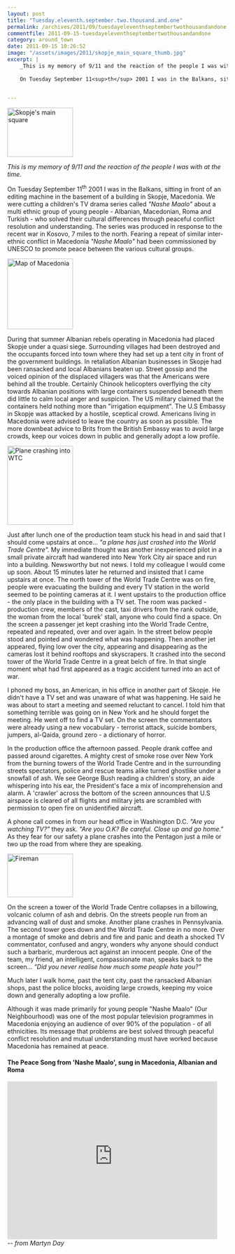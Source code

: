 ```yaml
---
layout: post
title: "Tuesday.eleventh.september.two.thousand.and.one"
permalink: /archives/2011/09/tuesdayeleventhseptembertwothousandandone.html
commentfile: 2011-09-15-tuesdayeleventhseptembertwothousandandone
category: around_town
date: 2011-09-15 10:26:52
image: "/assets/images/2011/skopje_main_square_thumb.jpg"
excerpt: |
    _This is my memory of 9/11 and the reaction of the people I was with at the time._
    
    On Tuesday September 11<sup>th</sup> 2001 I was in the Balkans, sitting in front of an editing machine in the basement of a building in Skopje, Macedonia. We were cutting a children's TV drama series called _"Nashe Maalo"_ about a multi ethnic group of young people - Albanian, Macedonian, Roma and Turkish - who solved their cultural differences through peaceful conflict resolution and understanding. The series was produced in response to the recent war in Kosovo, 7 miles to the north. Fearing a repeat of similar inter-ethnic conflict in Macedonia _"Nashe Maalo"_ had been commissioned by UNESCO to promote peace between the various cultural groups.
    

---
```


<a href="/assets/images/2011/skopje_main_square.jpg" title="See larger version of - Skopje's main square"><img src="/assets/images/2011/skopje_main_square_thumb.jpg" width="150" height="112" alt="Skopje's main square" class="photo right" /></a>

*This is my memory of 9/11 and the reaction of the people I was with at the time.*

On Tuesday September 11<sup>th</sup> 2001 I was in the Balkans, sitting in front of an editing machine in the basement of a building in Skopje, Macedonia. We were cutting a children's TV drama series called *"Nashe Maalo"* about a multi ethnic group of young people - Albanian, Macedonian, Roma and Turkish - who solved their cultural differences through peaceful conflict resolution and understanding. The series was produced in response to the recent war in Kosovo, 7 miles to the north. Fearing a repeat of similar inter-ethnic conflict in Macedonia *"Nashe Maalo"* had been commissioned by UNESCO to promote peace between the various cultural groups.

<a href="/assets/images/2011/Macedonia.png" title="See larger version of - Map of Macedonia"><img src="/assets/images/2011/Macedonia_thumb.png" width="150" height="161" alt="Map of Macedonia" class="photo right" /></a>

During that summer Albanian rebels operating in Macedonia had placed Skopje under a quasi siege. Surrounding villages had been destroyed and the occupants forced into town where they had set up a tent city in front of the government buildings. In retaliation Albanian businesses in Skopje had been ransacked and local Albanians beaten up. Street gossip and the voiced opinion of the displaced villagers was that the Americans were behind all the trouble. Certainly Chinook helicopters overflying the city towards Albanian positions with large containers suspended beneath them did little to calm local anger and suspicion. The US military claimed that the containers held nothing more than "irrigation equipment". The U.S Embassy in Skopje was attacked by a hostile, sceptical crowd. Americans living in Macedonia were advised to leave the country as soon as possible. The more downbeat advice to Brits from the British Embassy was to avoid large crowds, keep our voices down in public and generally adopt a low profile.

<a href="/assets/images/2011/9_11.jpg" title="See larger version of - Plane crashing into WTC"><img src="/assets/images/2011/9_11_thumb.jpg" width="150" height="180" alt="Plane crashing into WTC" class="photo right" /></a>

Just after lunch one of the production team stuck his head in and said that I should come upstairs at once... *"a plane has just crashed into the World Trade Centre".* My immediate thought was another inexperienced pilot in a small private aircraft had wandered into New York City air space and run into a building. Newsworthy but not news. I told my colleague I would come up soon. About 15 minutes later he returned and insisted that I came upstairs at once. The north tower of the World Trade Centre was on fire, people were evacuating the building and every TV station in the world seemed to be pointing cameras at it. I went upstairs to the production office - the only place in the building with a TV set. The room was packed - production crew, members of the cast, taxi drivers from the rank outside, the woman from the local 'burek' stall, anyone who could find a space. On the screen a passenger jet kept crashing into the World Trade Centre, repeated and repeated, over and over again. In the street below people stood and pointed and wondered what was happening. Then another jet appeared, flying low over the city, appearing and disappearing as the cameras lost it behind rooftops and skyscrapers. It crashed into the second tower of the World Trade Centre in a great belch of fire. In that single moment what had first appeared as a tragic accident turned into an act of war.

I phoned my boss, an American, in his office in another part of Skopje. He didn't have a TV set and was unaware of what was happening. He said he was about to start a meeting and seemed reluctant to cancel. I told him that something terrible was going on in New York and he should forget the meeting. He went off to find a TV set. On the screen the commentators were already using a new vocabulary - terrorist attack, suicide bombers, jumpers, al-Qaida, ground zero - a dictionary of horror.

In the production office the afternoon passed. People drank coffee and passed around cigarettes. A mighty crest of smoke rose over New York from the burning towers of the World Trade Centre and in the surrounding streets spectators, police and rescue teams alike turned ghostlike under a snowfall of ash. We see George Bush reading a children's story, an aide whispering into his ear, the President's face a mix of incomprehension and alarm. A 'crawler' across the bottom of the screen announces that U.S airspace is cleared of all flights and military jets are scrambled with permission to open fire on unidentified aircraft.

A phone call comes in from our head office in Washington D.C. *"Are you watching TV?"* they ask. *"Are you O.K? Be careful. Close up and go home."* As they fear for our safety a plane crashes into the Pentagon just a mile or two up the road from where they are speaking.

<a href="/assets/images/2011/Fireman.jpg" title="See larger version of - Fireman"><img src="/assets/images/2011/Fireman_thumb.jpg" width="150" height="99" alt="Fireman" class="photo right" /></a>

On the screen a tower of the World Trade Centre collapses in a billowing, volcanic column of ash and debris. On the streets people run from an advancing wall of dust and smoke. Another plane crashes in Pennsylvania. The second tower goes down and the World Trade Centre in no more. Over a montage of smoke and debris and fire and panic and death a shocked TV commentator, confused and angry, wonders why anyone should conduct such a barbaric, murderous act against an innocent people. One of the team, my friend, an intelligent, compassionate man, speaks back to the screen... *"Did you never realise how much some people hate you?"*

Much later I walk home, past the tent city, past the ransacked Albanian shops, past the police blocks, avoiding large crowds, keeping my voice down and generally adopting a low profile.

<div markdown="1" class="box">
Although it was made primarily for young people "Nashe Maalo" (Our Neighbourhood) was one of the most popular television programmes in Macedonia enjoying an audience of over 90% of the population - of all ethnicities. Its message that problems are best solved through peaceful conflict resolution and mutual understanding must have worked because Macedonia has remained at peace.

#### The Peace Song from 'Nashe Maalo', sung in Macedonia, Albanian and Roma

<iframe width="480" height="360" src="http://www.youtube-nocookie.com/embed/qtwDFHukpw4?rel=0" frameborder="0" allowfullscreen>
</iframe>
</div>
<cite>-- from Martyn Day</cite>
